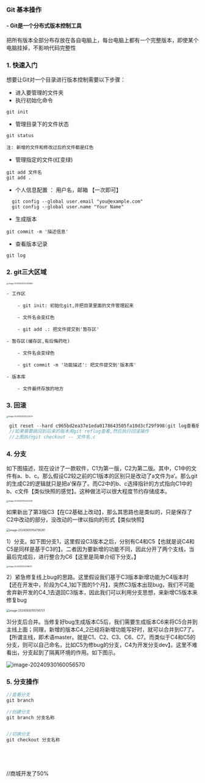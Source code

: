 ### Git 基本操作

#### -  Git是一个分布式版本控制工具

把所有版本全部分布存放在各自电脑上，每台电脑上都有一个完整版本，即使某个电脑挂掉，不影响代码完整性

### 1. 快速入门

想要让Git对一个目录进行版本控制需要以下步骤：

- 进入要管理的文件夹
- 执行初始化命令

```
git init
```

- 管理目录下的文件状态

```
git status

注: 新增的文件和修改过后的文件都是红色
```

- 管理指定的文件(红变绿)

```
git add 文件名
git add .
```

- 个人信息配置 ： 用户名，邮箱 【一次即可】

```
  git config --global user.email "you@example.com"
  git config --global user.name "Your Name"
```

- 生成版本

```
git commit -m '描述信息'
```

- 查看版本记录

```
git log
```

### 2. git三大区域

<img src="C:\Users\Administrator\AppData\Roaming\Typora\typora-user-images\image-20240929202340880.png" alt="image-20240929202340880" style="zoom:33%;" />



```
- 工作区

    - git init: 初始化git,并把目录里面的文件管理起来

    - 文件名会变红色

    - git add .: 把文件提交到'暂存区'

- 暂存区(缓存区,有后悔药吃)

    - 文件名会变绿色

    - git commit -m '功能描述': 把文件提交到'版本库'

- 版本库

    - 文件最终存放的地方
```

### 3. 回滚

<img src="C:\Users\Administrator\AppData\Roaming\Typora\typora-user-images\image-20240929205222634.png" alt="image-20240929205222634" style="zoom:33%;" />

```c
 git reset --hard c965bd2ea37e1eda0178643505fa10d3cf29f998(git log查看版本号)
 //如果需要跳回到后来的版本用git reflog查看,然后执行回滚操作
 //上图执行git checkout -- 文件名.c    
```

### 4. 分支

如下图描述，现在设计了一款软件，C1为第一版，C2为第二版。其中，C1中的文件有a、b、c。那么假设C2较之前的C1版本的区别只是改动了a文件为a’。那么git的生成C2的逻辑就只是把a‘保存了。而C2中的b、c选择指针的方式指向C1中的b、c文件【类似快照的感觉】。这种做法可以很大程度节约存储成本。

<img src="C:\Users\Administrator\AppData\Roaming\Typora\typora-user-images\image-20240930154443308.png" alt="image-20240930154443308" style="zoom: 33%;" />

如果新出了第3版C3【在C2基础上改动】，那么其思路也是类似的，只是保存了C2中改动的部分，没改动的一律以指向的形式【类似快照】

<img src="C:\Users\Administrator\AppData\Roaming\Typora\typora-user-images\image-20240930154758261.png" alt="image-20240930154758261" style="zoom: 50%;" />

​      1）分支。如下图分支1，这里假设C3版本之后，分别有C4和C5【也就是说C4和C5是同样是基于C3的】。二者因为要新增的功能不同，因此分开了两个支线，当最后完成后，进行整合为C6【这里是简单介绍下分支。】

<img src="C:\Users\Administrator\AppData\Roaming\Typora\typora-user-images\image-20240930154918679.png" alt="image-20240930154918679" style="zoom: 33%;" />

 2）紧急修复线上bug的思路。这里假设我们基于C3版本新增功能为C4版本时【还在开发中，阶段为C4_1如下图的1个月】，突然C3版本出现bug，我们不可能舍弃新开发的C4_1去退回C3版本，因此我们可以利用分支思想，来新增C5版本来修复bug

<img src="C:\Users\Administrator\AppData\Roaming\Typora\typora-user-images\image-20240930155745721.png" alt="image-20240930155745721" style="zoom: 50%;" />



 3)分支后合并。当修复好bug生成版本C5后，我们需要生成版本C6来将C5合并到主线上面；同理，新增的版本C4_2已经将新增功能写好时，就可以合并到C7了。【所谓主线，即术语master。就是C1、C2、C3、C6、C7。而类似于C4和C5的分支，则可以自己命名，比如C5为修bug的分支，C4为开发分支dev】。这里不难看出，分支起到了隔离环境的作用。如下图示。

![image-20240930160056570](C:\Users\Administrator\AppData\Roaming\Typora\typora-user-images\image-20240930160056570.png)



### 5. 分支操作





```c
//查看分支
git branch
    
//创建分支
git branch 分支名称    


//切换分支
git checkout 分支名称    






```



//商城开发了50%



















